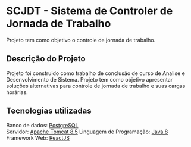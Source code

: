 # SCJDT - Sistema de Controler de Jornada de Trabalho

Projeto tem como objetivo o controle de jornada de trabalho.

## Descrição do Projeto
Projeto foi construido como trabalho de conclusão de curso de Analise e Desenvolvimento de Sistema. Projeto tem como objetivo apresentar soluções alternativas para controle de jornada de trabalho e suas cargas horárias.

## Tecnologias utilizadas

Banco de dados: [PostgreSQL](https://www.postgresql.org/)  
Servidor: [Apache Tomcat 8.5](http://tomcat.apache.org/)
Linguagem de Programação: [Java 8](https://www.java.com/pt-BR/)
Framework Web: [ReactJS](https://pt-br.reactjs.org/)

